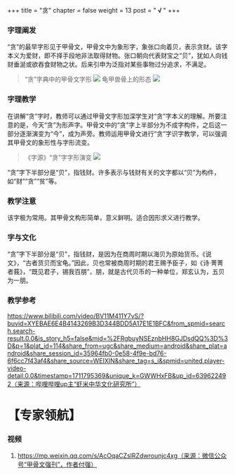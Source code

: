 +++
title = "贪"
chapter = false
weight = 13
post = "<b> √ </b>"
+++
### 字理阐发
“贪”的最早字形见于甲骨文，甲骨文中为象形字，象张口向着贝，表示贪财。该字本义为爱财，即不择手段地非法取得财物。张口朝向代表财宝之“贝”，犹如人向钱财垂涎或欲吞食财物之状。后来引申为泛指对某些事物过分追求，不满足。

>“贪”字典中的甲骨文字形
![](images/贪1.png)
龟甲兽骨上的形态
![](images/贪2.png)


### 字理教学
在讲解“贪”字时，教师可以通过甲骨文字形加深学生对“贪”字本义的理解。所要注意的是，今天“贪”为形声字。甲骨文中的“贪”字上半部分为不成字构件，之后这一部分逐渐演变为“今”，成为声旁。教师运用甲骨文进行“贪”字识字教学，可以强调其甲骨文的象形性与字形流变。
>《字源》“贪”字字形演变
![](images/贪3.png)

“贪”字下半部分是“贝”，指钱财。许多表示与钱财有关的文字都以“贝”为构件，如“财”“贪”“贫”等。
### 教学注意
该字极为常用。其甲骨文构形简单，意义鲜明。适合因形求义进行教学。
### 字与文化
“贪”字下半部分是“贝”，指钱财，是因为在商周时期以海贝为原始货币。《说文》，“古者货贝而宝龟。”因此，贝也常被商周时期的君王赐予臣子，如《诗·菁菁者莪》，“既见君子，锡我百朋”，朋，就是古代贝币的一种单位，郑玄认为，五贝为一朋。
### 教学参考
https://www.bilibili.com/video/BV11M411Y7vS/?buvid=XYEBAE6E4B4143269B3D344BDD5A17E1E1BFC&from_spmid=search.search-result.0.0&is_story_h5=false&mid=%2FRgbuyNSEznbHH8GJDsdQQ%3D%3D&p=1&plat_id=114&share_from=ugc&share_medium=android&share_plat=android&share_session_id=35964fb0-0e58-4f9e-bd76-6f6cc7f43af4&share_source=WEIXIN&share_tag=s_i&spmid=united.player-video-detail.0.0&timestamp=1711795369&unique_k=GWWHxFB&up_id=639622492（来源：哔哩哔哩up主“虾米中华文化研究所”）
# 【专家领航】
### 视频
1. https://mp.weixin.qq.com/s/AcOqaCZslRZdwrounjc4xg（来源：微信公众号“甲骨文强刊”，作者付强）
